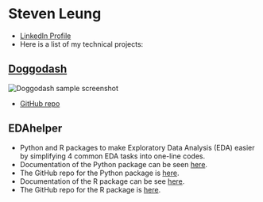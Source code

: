 # Steven Leung

- [LinkedIn Profile](https://www.linkedin.com/in/stevenleung08/)
- Here is a list of my technical projects:

## [Doggodash](http://dsci532-2022-group18-py.herokuapp.com)
![Doggodash sample screenshot](https://github.com/UBC-MDS/doggodash/blob/a9bc8b811804cde0b5fcca310c570fad4823ae5e/doc/images/sketch2.png)
- [GitHub repo](https://github.com/UBC-MDS/doggodash)

## EDAhelper

- Python and R packages to make Exploratory Data Analysis (EDA) easier by simplifying 4 common EDA tasks into one-line codes.
- Documentation of the Python package can be seen [here](https://pypi.org/project/edahelper/).
- The GitHub repo for the Python package is [here](https://github.com/UBC-MDS/EDAhelper).
- Documentation of the R package can be see [here](https://ubc-mds.github.io/EDAhelperR/index.html).
- The GitHub repo for the R package is [here](https://github.com/UBC-MDS/EDAhelperR).


